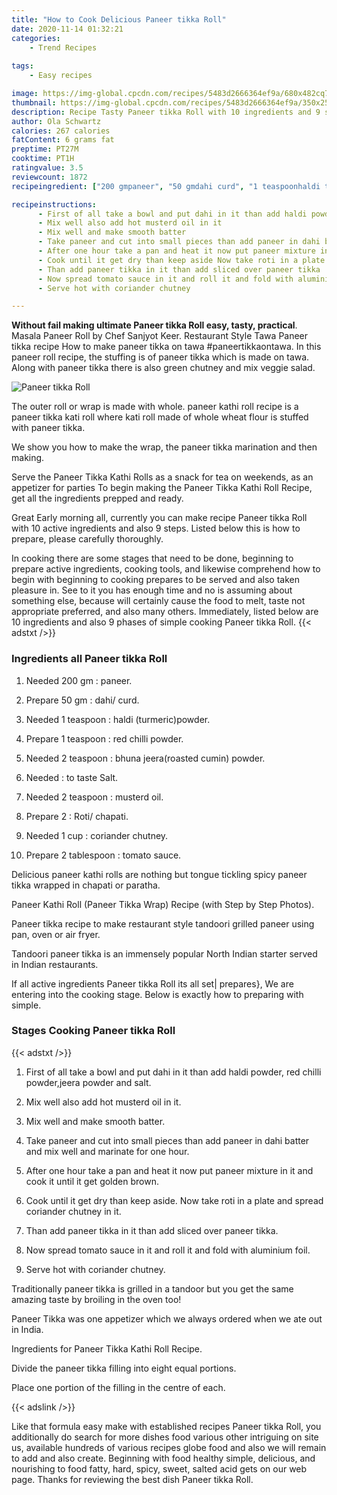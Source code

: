 ```yaml
---
title: "How to Cook Delicious Paneer tikka Roll"
date: 2020-11-14 01:32:21
categories:
    - Trend Recipes
    
tags:
    - Easy recipes

image: https://img-global.cpcdn.com/recipes/5483d2666364ef9a/680x482cq70/paneer-tikka-roll-recipe-main-photo.jpg
thumbnail: https://img-global.cpcdn.com/recipes/5483d2666364ef9a/350x250cq70/paneer-tikka-roll-recipe-main-photo.jpg
description: Recipe Tasty Paneer tikka Roll with 10 ingredients and 9 stages of easy cooking.
author: Ola Schwartz
calories: 267 calories
fatContent: 6 grams fat
preptime: PT27M
cooktime: PT1H
ratingvalue: 3.5
reviewcount: 1872
recipeingredient: ["200 gmpaneer", "50 gmdahi curd", "1 teaspoonhaldi turmericpowder", "1 teaspoonred chilli powder", "2 teaspoonbhuna jeeraroasted cumin powder", "to taste Salt", "2 teaspoonmusterd oil", "2Roti chapati", "1 cupcoriander chutney", "2 tablespoontomato sauce"]

recipeinstructions: 
      - First of all take a bowl and put dahi in it than add haldi powder red chilli powderjeera powder and salt 
      - Mix well also add hot musterd oil in it 
      - Mix well and make smooth batter 
      - Take paneer and cut into small pieces than add paneer in dahi batter and mix well and marinate for one hour 
      - After one hour take a pan and heat it now put paneer mixture in it and cook it until it get golden brown 
      - Cook until it get dry than keep aside Now take roti in a plate and spread coriander chutney in it 
      - Than add paneer tikka in it than add sliced over paneer tikka 
      - Now spread tomato sauce in it and roll it and fold with aluminium foil 
      - Serve hot with coriander chutney

---
```




**Without fail making ultimate Paneer tikka Roll easy, tasty, practical**. Masala Paneer Roll by Chef Sanjyot Keer. Restaurant Style Tawa Paneer tikka recipe How to make paneer tikka on tawa #paneertikkaontawa. In this paneer roll recipe, the stuffing is of paneer tikka which is made on tawa. Along with paneer tikka there is also green chutney and mix veggie salad.


![Paneer tikka Roll](https://img-global.cpcdn.com/recipes/5483d2666364ef9a/680x482cq70/paneer-tikka-roll-recipe-main-photo.jpg "Paneer tikka Roll")



The outer roll or wrap is made with whole. paneer kathi roll recipe is a paneer tikka kati roll where kati roll made of whole wheat flour is stuffed with paneer tikka.

We show you how to make the wrap, the paneer tikka marination and then making.

Serve the Paneer Tikka Kathi Rolls as a snack for tea on weekends, as an appetizer for parties To begin making the Paneer Tikka Kathi Roll Recipe, get all the ingredients prepped and ready.


Great Early morning all, currently you can make recipe Paneer tikka Roll with 10 active ingredients and also 9 steps. Listed below this is how to prepare, please carefully thoroughly.

In cooking there are some stages that need to be done, beginning to prepare active ingredients, cooking tools, and likewise comprehend how to begin with beginning to cooking prepares to be served and also taken pleasure in. See to it you has enough time and no is assuming about something else, because will certainly cause the food to melt, taste not appropriate preferred, and also many others. Immediately, listed below are 10 ingredients and also 9 phases of simple cooking Paneer tikka Roll.
{{< adstxt />}}

### Ingredients all Paneer tikka Roll


1. Needed 200 gm : paneer.

1. Prepare 50 gm : dahi/ curd.

1. Needed 1 teaspoon : haldi (turmeric)powder.

1. Prepare 1 teaspoon : red chilli powder.

1. Needed 2 teaspoon : bhuna jeera(roasted cumin) powder.

1. Needed  : to taste Salt.

1. Needed 2 teaspoon : musterd oil.

1. Prepare 2 : Roti/ chapati.

1. Needed 1 cup : coriander chutney.

1. Prepare 2 tablespoon : tomato sauce.


Delicious paneer kathi rolls are nothing but tongue tickling spicy paneer tikka wrapped in chapati or paratha.

Paneer Kathi Roll (Paneer Tikka Wrap) Recipe (with Step by Step Photos).

Paneer tikka recipe to make restaurant style tandoori grilled paneer using pan, oven or air fryer.

Tandoori paneer tikka is an immensely popular North Indian starter served in Indian restaurants.


If all active ingredients Paneer tikka Roll its all set| prepares}, We are entering into the cooking stage. Below is exactly how to preparing with simple.

### Stages Cooking Paneer tikka Roll

{{< adstxt />}}


1. First of all take a bowl and put dahi in it than add haldi powder, red chilli powder,jeera powder and salt.



1. Mix well also add hot musterd oil in it.



1. Mix well and make smooth batter.



1. Take paneer and cut into small pieces than add paneer in dahi batter and mix well and marinate for one hour.



1. After one hour take a pan and heat it now put paneer mixture in it and cook it until it get golden brown.



1. Cook until it get dry than keep aside. Now take roti in a plate and spread coriander chutney in it.



1. Than add paneer tikka in it than add sliced over paneer tikka.



1. Now spread tomato sauce in it and roll it and fold with aluminium foil.



1. Serve hot with coriander chutney.




Traditionally paneer tikka is grilled in a tandoor but you get the same amazing taste by broiling in the oven too!

Paneer Tikka was one appetizer which we always ordered when we ate out in India.

Ingredients for Paneer Tikka Kathi Roll Recipe.

Divide the paneer tikka filling into eight equal portions.

Place one portion of the filling in the centre of each.


{{< adslink />}}

Like that formula easy make with established recipes Paneer tikka Roll, you additionally do search for more dishes food various other intriguing on site us, available hundreds of various recipes globe food and also we will remain to add and also create. Beginning with food healthy simple, delicious, and nourishing to food fatty, hard, spicy, sweet, salted acid gets on our web page. Thanks for reviewing the best dish Paneer tikka Roll.
